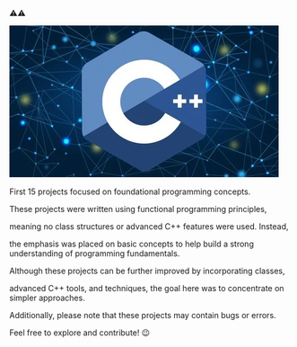 

⚠⚠

![testFoto](resim.jpg)

First 15  projects focused on foundational programming concepts.

 These projects were written using functional programming principles,

 meaning no class structures or advanced C++ features were used. Instead,

 the emphasis was placed on basic concepts to help build a strong understanding of programming fundamentals.

Although these projects can be further improved by incorporating classes, 

advanced C++ tools, and techniques, the goal here was to concentrate on simpler approaches.

 Additionally, please note that these projects may contain bugs or errors.

Feel free to explore and contribute!   😉
